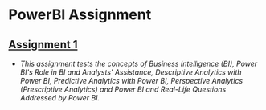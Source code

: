 # PowerBI Assignment

## [Assignment 1](https://github.com/arunk7033/PowerBI-Assignment/blob/main/Assignment_1.ipynb)
   - *This assignment tests the concepts of Business Intelligence (BI), Power BI's Role in BI and Analysts' Assistance, Descriptive Analytics with Power BI, Predictive Analytics with Power BI, Perspective Analytics (Prescriptive Analytics) and Power BI and Real-Life Questions Addressed by Power BI.*
